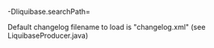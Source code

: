 -Dliquibase.searchPath=<absolut path where liquibase will search for migrations>

Default changelog filename to load is "changelog.xml" (see LiquibaseProducer.java)

